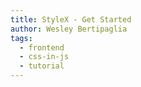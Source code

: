 ```yaml
---
title: StyleX - Get Started
author: Wesley Bertipaglia
tags:
  - frontend
  - css-in-js
  - tutorial
---
```

